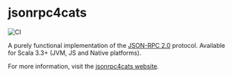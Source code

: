 # jsonrpc4cats

![CI](https://github.com/m3is0/jsonrpc4cats/actions/workflows/ci.yml/badge.svg)

A purely functional implementation of the [JSON-RPC 2.0](https://www.jsonrpc.org/specification) protocol. 
Available for Scala 3.3+ (JVM, JS and Native platforms).

For more information, visit the [jsonrpc4cats website](https://m3is0.github.io/jsonrpc4cats/).
